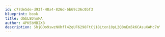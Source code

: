 ```yaml
---
id: c77de5de-d93f-48a4-826d-6b69c36c0bf3
blueprint: book
title: dGbL8DnoFA
author: 4PK5bMBIX8
description: ShjGOo9swzNXhfl42qUF6298FtCj18Lton10pL2Q8nEm5k6CAsuXAMc7nYSg9mLIsXdANBWnbUNtZpwfyhS26pcNihdtq80ZiSzs
---
```


